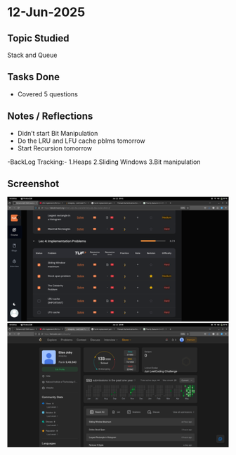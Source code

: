 # 12-Jun-2025

## Topic Studied
Stack and Queue

## Tasks Done

- Covered 5 questions

## Notes / Reflections
- Didn’t start Bit Manipulation 
- Do the LRU and LFU cache pblms tomorrow
- Start Recursion tomorrow

-BackLog Tracking:-
1.Heaps
2.Sliding Windows
3.Bit manipulation

## Screenshot
![Profile Leetcode/Striver](../screenshots/30.1.png)
![Profile Leetcode/Striver](../screenshots/30.2.png) 
